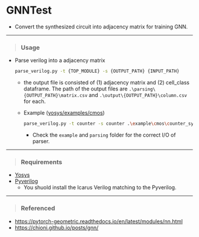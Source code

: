 # GNNTest

- Convert the synthesized circuit into adjacency matrix for training GNN.

---

> ### Usage
- Parse verilog into a adjacency matrix
    ```bash
    parse_verilog.py -t {TOP_MODULE} -s {OUTPUT_PATH} {INPUT_PATH}
    ```
    
    - the output file is consisted of (1) adjacency matrix and (2) cell_class dataframe. The path of the output files are `.\parsing\{OUTPUT_PATH}\matrix.csv` and `.\output\{OUTPUT_PATH}\column.csv` for each.
    - Example ([yosys/examples/cmos](https://github.com/YosysHQ/yosys/tree/master/examples/cmos))
        ```bash
        parse_verilog.py -t counter -s counter .\example\cmos\counter_synth.v .\example\cmos\cmos_cells.v
        ```
        
        - Check the `example` and `parsing` folder for the correct I/O of parser.

---

> ### Requirements
- [Yosys](https://github.com/YosysHQ/yosys)
- [Pyverilog](https://github.com/PyHDI/Pyverilog)
    - You shuold install the Icarus Verilog matching to the Pyverilog.

---

> ### Referenced
- https://pytorch-geometric.readthedocs.io/en/latest/modules/nn.html
- https://chioni.github.io/posts/gnn/

